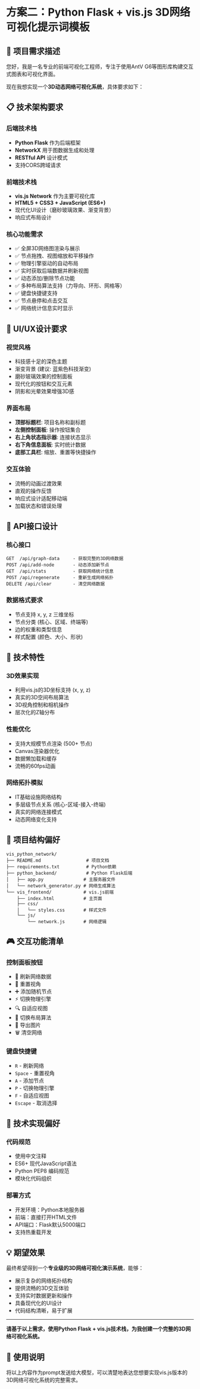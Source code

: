 # 方案二：Python Flask + vis.js 3D网络可视化提示词模板

## 🎯 项目需求描述

您好，我是一名专业的前端可视化工程师，专注于使用AntV G6等图形库构建交互式图表和可视化界面。

现在我想实现一个**3D动态网络可视化系统**，具体要求如下：

## 📋 技术架构要求

### 后端技术栈
- **Python Flask** 作为后端框架
- **NetworkX** 用于图数据生成和处理
- **RESTful API** 设计模式
- 支持CORS跨域请求

### 前端技术栈
- **vis.js Network** 作为主要可视化库
- **HTML5 + CSS3 + JavaScript (ES6+)** 
- 现代化UI设计（磨砂玻璃效果、渐变背景）
- 响应式布局设计

### 核心功能需求
- ✅ 全屏3D网络图渲染与展示
- ✅ 节点拖拽、视图缩放和平移操作
- ✅ 物理引擎驱动的自动布局
- ✅ 实时获取后端数据并刷新视图
- ✅ 动态添加/删除节点功能
- ✅ 多种布局算法支持（力导向、环形、网格等）
- ✅ 键盘快捷键支持
- ✅ 节点悬停和点击交互
- ✅ 网络统计信息实时显示

## 🎨 UI/UX设计要求

### 视觉风格
- 科技感十足的深色主题
- 渐变背景 (建议: 蓝紫色科技渐变)
- 磨砂玻璃效果的控制面板
- 现代化的按钮和交互元素
- 阴影和光晕效果增强3D感

### 界面布局
- **顶部标题栏**: 项目名称和副标题
- **左侧控制面板**: 操作按钮集合
- **右上角状态指示器**: 连接状态显示
- **右下角信息面板**: 实时统计数据
- **底部工具栏**: 缩放、重置等快捷操作

### 交互体验
- 流畅的动画过渡效果
- 直观的操作反馈
- 响应式设计适配移动端
- 加载状态和错误处理

## 🔗 API接口设计

### 核心接口
```
GET  /api/graph-data     - 获取完整的3D网络数据
POST /api/add-node       - 动态添加新节点  
GET  /api/stats          - 获取网络统计信息
POST /api/regenerate     - 重新生成网络拓扑
DELETE /api/clear        - 清空网络数据
```

### 数据格式要求
- 节点支持 x, y, z 三维坐标
- 节点分类 (核心、区域、终端等)
- 边的权重和类型信息
- 样式配置 (颜色、大小、形状)

## 🚀 技术特性

### 3D效果实现
- 利用vis.js的3D坐标支持 (x, y, z)
- 真实的3D空间布局算法
- 3D视角控制和相机操作
- 层次化的Z轴分布

### 性能优化
- 支持大规模节点渲染 (500+ 节点)
- Canvas渲染器优化
- 数据懒加载和缓存
- 流畅的60fps动画

### 网络拓扑模拟
- IT基础设施网络结构
- 多层级节点关系 (核心-区域-接入-终端)
- 真实的网络连接模式
- 动态网络变化支持

## 📁 项目结构偏好

```
vis_python_network/
├── README.md                 # 项目文档
├── requirements.txt          # Python依赖
├── python_backend/           # Python Flask后端
│   ├── app.py               # 主服务器文件
│   └── network_generator.py # 网络生成算法
└── vis_frontend/            # vis.js前端
    ├── index.html           # 主页面
    ├── css/
    │   └── styles.css       # 样式文件
    └── js/
        └── network.js       # 网络逻辑
```

## 🎮 交互功能清单

### 控制面板按钮
- 🔄 刷新网络数据
- 🎯 重置视角
- ➕ 添加随机节点
- ⚡ 切换物理引擎
- 🔍 自适应视图
- 🎨 切换布局算法
- 📸 导出图片
- 🗑️ 清空网络

### 键盘快捷键
- `R` - 刷新网络
- `Space` - 重置视角
- `A` - 添加节点
- `P` - 切换物理引擎
- `F` - 自适应视图
- `Escape` - 取消选择

## 🔧 技术实现偏好

### 代码规范
- 使用中文注释
- ES6+ 现代JavaScript语法
- Python PEP8 编码规范
- 模块化代码组织

### 部署方式
- 开发环境：Python本地服务器
- 前端：直接打开HTML文件
- API端口：Flask默认5000端口
- 支持热重载开发

## 💡 期望效果

最终希望得到一个**专业级的3D网络可视化演示系统**，能够：
- 展示复杂的网络拓扑结构
- 提供流畅的3D交互体验
- 支持实时数据更新和操作
- 具备现代化的UI设计
- 代码结构清晰，易于扩展

---

**请基于以上需求，使用Python Flask + vis.js技术栈，为我创建一个完整的3D网络可视化系统。**

## 📝 使用说明

将以上内容作为prompt发送给大模型，可以清楚地表达您想要实现vis.js版本的3D网络可视化系统的完整需求。